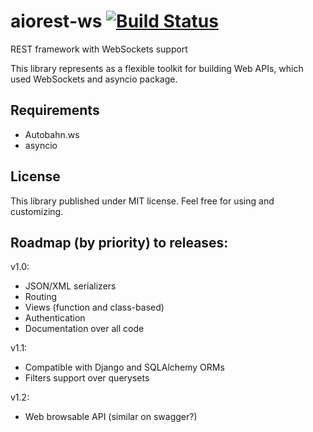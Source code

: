 # aiorest-ws [![Build Status](https://travis-ci.org/Relrin/aiorest-ws.svg)](https://travis-ci.org/Relrin/aiorest-ws)
REST framework with WebSockets support

This library represents as a flexible toolkit for building Web APIs, which used WebSockets and asyncio package.

Requirements
-----
- Autobahn.ws
- asyncio

License
-----
This library published under MIT license. Feel free for using and customizing.

Roadmap (by priority) to releases:
-----
v1.0:
- JSON/XML serializers
- Routing
- Views (function and class-based)
- Authentication
- Documentation over all code

v1.1:
- Compatible with Django and SQLAlchemy ORMs
- Filters support over querysets

v1.2:
- Web browsable API (similar on swagger?)
